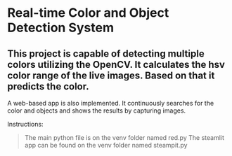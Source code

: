 # Real-time Color and Object Detection System

## This project is capable of detecting multiple colors utilizing the OpenCV. It calculates the hsv color range of the live images. Based on that it predicts the color.
A web-based app is also implemented. It continuously searches for the color and objects and shows the results by capturing images.

Instructions: 

> The main python file is on the venv folder named red.py
> The steamlit app can be found on the venv folder named steampit.py
